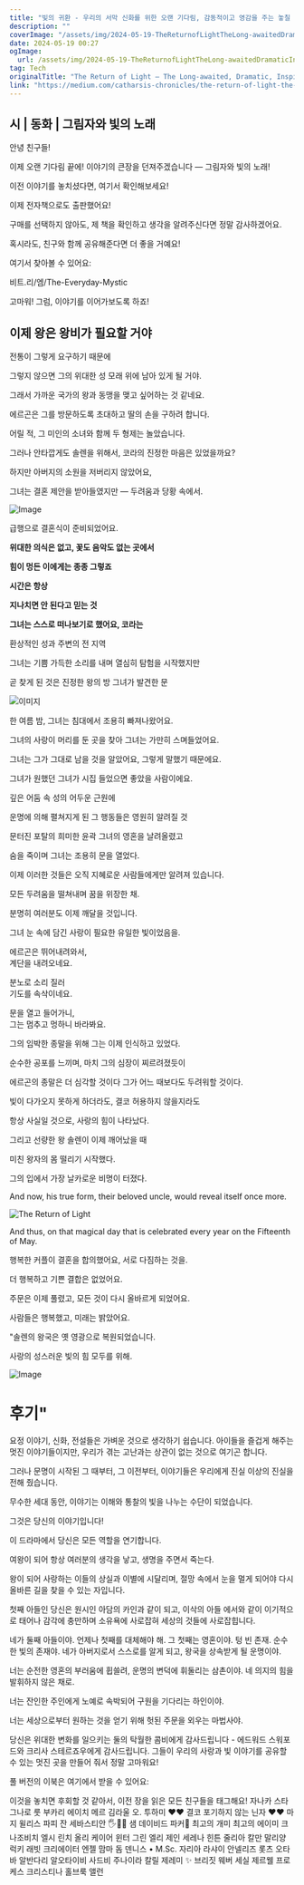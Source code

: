 ```yaml
---
title: "빛의 귀환 - 우리의 서막 신화를 위한 오랜 기다림, 감동적이고 영감을 주는 놓칠 수 없는 마지막장"
description: ""
coverImage: "/assets/img/2024-05-19-TheReturnofLightTheLong-awaitedDramaticInspiringCant-missConclusiontoOurEpicTale_0.png"
date: 2024-05-19 00:27
ogImage: 
  url: /assets/img/2024-05-19-TheReturnofLightTheLong-awaitedDramaticInspiringCant-missConclusiontoOurEpicTale_0.png
tag: Tech
originalTitle: "The Return of Light — The Long-awaited, Dramatic, Inspiring, “Can’t-miss” Conclusion to Our Epic Tale!"
link: "https://medium.com/catharsis-chronicles/the-return-of-light-the-long-awaited-dramatic-inspiring-cant-miss-conclusion-to-our-epic-477b0dffe8ca"
---
```



## 시 | 동화 | 그림자와 빛의 노래

안녕 친구들!

이제 오랜 기다림 끝에! 이야기의 큰장을 던져주겠습니다 — 그림자와 빛의 노래!

이전 이야기를 놓치셨다면, 여기서 확인해보세요!

<div class="content-ad"></div>

이제 전자책으로도 출판했어요!

구매를 선택하지 않아도, 제 책을 확인하고 생각을 알려주신다면 정말 감사하겠어요.

혹시라도, 친구와 함께 공유해준다면 더 좋을 거예요!

여기서 찾아볼 수 있어요:

<div class="content-ad"></div>

비트.리/엠/The-Everyday-Mystic

고마워! 그럼, 이야기를 이어가보도록 하죠!

## 이제 왕은 왕비가 필요할 거야
전통이 그렇게 요구하기 때문에

그렇지 않으면 그의 위대한 성
모래 위에 남아 있게 될 거야.

<div class="content-ad"></div>

그래서 가까운 국가의 왕과 동맹을 맺고 싶어하는 것 같네요.

에르곤은 그를 방문하도록 초대하고
딸의 손을 구하려 합니다.

어릴 적, 그 미인의 소녀와 함께
두 형제는 놀았습니다.

그러나 안타깝게도 솔렌을 위해서,
코라의 진정한 마음은 있었을까요?

<div class="content-ad"></div>

하지만 아버지의 소원을 저버리지 않았어요,

그녀는 결혼 제안을 받아들였지만 — 두려움과 당황 속에서.

![Image](/assets/img/2024-05-19-TheReturnofLightTheLong-awaitedDramaticInspiringCant-missConclusiontoOurEpicTale_0.png)

급행으로 결혼식이 준비되었어요.

<div class="content-ad"></div>

**위대한 의식은 없고, 꽃도 음악도 없는 곳에서**  

**힘이 멍든 이에게는 종종 그렇죠**  

**시간은 항상**  

**지나치면 안 된다고 믿는 것**  

**그녀는 스스로 떠나보기로 했어요, 코라는**

<div class="content-ad"></div>

환상적인 성과 주변의 전 지역

그녀는 기쁨 가득한 소리를 내며
열심히 탐험을 시작했지만

곧 찾게 된 것은 진정한 왕의 방 
그녀가 발견한 문

![이미지](/assets/img/2024-05-19-TheReturnofLightTheLong-awaitedDramaticInspiringCant-missConclusiontoOurEpicTale_1.png)

<div class="content-ad"></div>

한 여름 밤,
그녀는 침대에서 조용히 빠져나왔어요.

그녀의 사랑이 머리를 둔 곳을 찾아
그녀는 가만히 스며들었어요.

그녀는 그가 그대로 남을 것을 알았어요,
그렇게 말했기 때문에요.

그녀가 원했던
그녀가 시집 들었으면 좋았을 사람이에요.

<div class="content-ad"></div>

깊은 어둠 속
성의 어두운 근원에

운명에 의해 펼쳐지게 된
그 행동들은 영원히 알려질 것

문터진 포탈의 희미한 윤곽
그녀의 영혼을 날려올렸고

숨을 죽이며
그녀는 조용히 문을 열었다.

<div class="content-ad"></div>

이제 이러한 것들은 오직 지혜로운 사람들에게만 알려져 있습니다.

모든 두려움을 떨쳐내며 꿈을 위장한 채.

분명히 여러분도 이제 깨달을 것입니다.

그녀 눈 속에 담긴 사랑이 필요한 유일한 빛이었음을.

<div class="content-ad"></div>

에르곤은 뛰어내려와서,  
계단을 내려오네요.  

분노로 소리 질러  
기도를 속삭이네요.  

문을 열고 들어가니,  
그는 멈추고 멍하니 바라봐요.

<div class="content-ad"></div>

그의 임박한 종말을 위해
그는 이제 인식하고 있었다.

순수한 공포를 느끼며, 
마치 그의 심장이 찌르려졌듯이

에르곤의 종말은 더 심각할 것이다
그가 어느 때보다도 두려워할 것이다.

빛이 다가오지 못하게 하더라도, 
결코 허용하지 않을지라도

<div class="content-ad"></div>

항상 사실일 것으로,
사랑의 힘이 나타났다.

그리고 선량한 왕 솔렌이
이제 깨어났을 때

미친 왕자의 몸
떨리기 시작했다.

그의 입에서
가장 날카로운 비명이 터졌다.

<div class="content-ad"></div>

And now, his true form, their beloved uncle, would reveal itself once more.

![The Return of Light](/assets/img/2024-05-19-TheReturnofLightTheLong-awaitedDramaticInspiringCant-missConclusiontoOurEpicTale_3.png)

And thus, on that magical day that is celebrated every year on the Fifteenth of May.

<div class="content-ad"></div>

행복한 커플이 결혼을 합의했어요, 서로 다짐하는 것을.

더 행복하고 기쁜 결합은 없었어요.

주문은 이제 풀렸고, 모든 것이 다시 올바르게 되었어요.

사람들은 행복했고, 미래는 밝았어요.

<div class="content-ad"></div>

"솔렌의 왕국은 옛 영광으로
복원되었습니다.

사랑의 성스러운 빛의
힘 모두를 위해.

![Image](/assets/img/2024-05-19-TheReturnofLightTheLong-awaitedDramaticInspiringCant-missConclusiontoOurEpicTale_4.png)

# 후기"

<div class="content-ad"></div>

요정 이야기, 신화, 전설들은 가벼운 것으로 생각하기 쉽습니다. 아이들을 즐겁게 해주는 멋진 이야기들이지만, 우리가 겪는 고난과는 상관이 없는 것으로 여기곤 합니다.

그러나 문명이 시작된 그 때부터, 그 이전부터, 이야기들은 우리에게 진실 이상의 진실을 전해 줬습니다.

무수한 세대 동안, 이야기는 이해와 통찰의 빛을 나누는 수단이 되었습니다.

그것은 당신의 이야기입니다!

<div class="content-ad"></div>

이 드라마에서 당신은 모든 역할을 연기합니다.

여왕이 되어 항상 여러분의 생각을 낳고, 생명을 주면서 죽는다.

왕이 되어 사랑하는 이들의 상실과 이별에 시달리며, 절망 속에서 눈을 멀게 되어야 다시 올바른 길을 찾을 수 있는 자입니다.

첫째 아들인 당신은 원시인 아담의 카인과 같이 되고, 이삭의 아들 에서와 같이 이기적으로 태어나 감각에 충만하며 소유욕에 사로잡혀 세상의 것들에 사로잡힙니다.

<div class="content-ad"></div>

네가 둘째 아들이야. 언제나 첫째를 대체해야 해. 그 첫째는 영혼이야. 텅 빈 존재. 순수한 빛의 존재야. 네가 아버지로서 스스로를 알게 되고, 왕국을 상속받게 될 운명이야.

너는 순전한 영혼의 부러움에 휩쓸려, 운명의 변덕에 휘둘리는 삼촌이야. 네 의지의 힘을 발휘하지 않은 채로.

너는 잔인한 주인에게 노예로 속박되어 구원을 기다리는 하인이야.

너는 세상으로부터 원하는 것을 얻기 위해 헛된 주문을 외우는 마법사야.

<div class="content-ad"></div>

당신은 위대한 변화를 일으키는 둘의 탁월한 콤비에게 감사드립니다 - 
에드워드 스워포드와 
크리사 스테르죠우에게 감사드립니다. 
그들이 우리의 사랑과 빛 이야기를 공유할 수 있는 멋진 곳을 만들어 줘서 정말 고마워요! 

풀 버전의 이북은 여기에서 받을 수 있어요: 

이것을 놓치면 후회할 것 같아서, 이전 장을 읽은 모든 친구들을 태그해요! 
자나카 스타그나로
룻 부카리
에이치 메르
김라울 오. 투하미
❤️❤️ 결코 포기하지 않는 닌자 ❤️❤️
마지 윌리스
파피
잔 세바스티안 🖐👩‍🦰
샘 데이비드 파커🌸
최고의 개미 최고의
에이미 크나조비치
엘시 린치
올리 케이어
윈터 그린
엘리 제인
세레나 힌튼
줄리아 칼만
말리양
럭키 래빗
크리에이터 엔젤
맘마 돔
덴니스 • M.Sc.
자리아 라샤이
안넬리즈 롯츠
오타바
알반다리 알오타이비
사드비
주나이라 칼릴
제레미
✨ 브리짓 웨버
세실 제르웰 프로케스
크리스티나 홀브룩
앨런